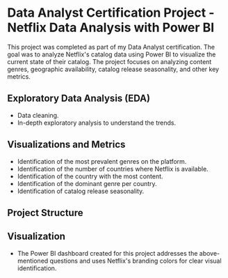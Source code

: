 # Data Analyst Certification Project - Netflix Data Analysis with Power BI

This project was completed as part of my Data Analyst certification. The goal was to analyze Netflix's catalog data using Power BI to visualize the current state of their catalog. The project focuses on analyzing content genres, geographic availability, catalog release seasonality, and other key metrics.

## Exploratory Data Analysis (EDA)

- Data cleaning.
- In-depth exploratory analysis to understand the trends.

## Visualizations and Metrics

- Identification of the most prevalent genres on the platform.
- Identification of the number of countries where Netflix is available.
- Identification of the country with the most content.
- Identification of the dominant genre per country.
- Identification of catalog release seasonality.

## Project Structure


## Visualization

- The Power BI dashboard created for this project addresses the above-mentioned questions and uses Netflix's branding colors for clear visual identification.

